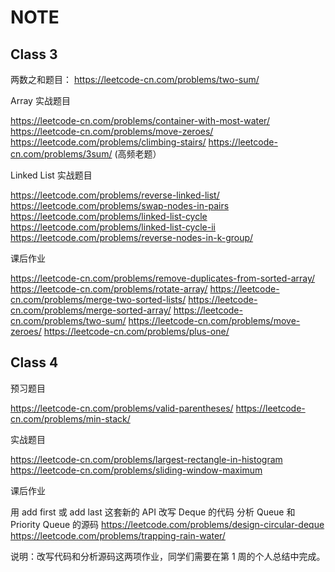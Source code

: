 # NOTE

## Class 3

两数之和题目： https://leetcode-cn.com/problems/two-sum/

Array 实战题目

https://leetcode-cn.com/problems/container-with-most-water/
https://leetcode-cn.com/problems/move-zeroes/
https://leetcode.com/problems/climbing-stairs/
https://leetcode-cn.com/problems/3sum/ (高频老题）

Linked List 实战题目

https://leetcode.com/problems/reverse-linked-list/
https://leetcode.com/problems/swap-nodes-in-pairs
https://leetcode.com/problems/linked-list-cycle
https://leetcode.com/problems/linked-list-cycle-ii
https://leetcode.com/problems/reverse-nodes-in-k-group/

课后作业

https://leetcode-cn.com/problems/remove-duplicates-from-sorted-array/
https://leetcode-cn.com/problems/rotate-array/
https://leetcode-cn.com/problems/merge-two-sorted-lists/
https://leetcode-cn.com/problems/merge-sorted-array/
https://leetcode-cn.com/problems/two-sum/
https://leetcode-cn.com/problems/move-zeroes/
https://leetcode-cn.com/problems/plus-one/

## Class 4

预习题目

https://leetcode-cn.com/problems/valid-parentheses/
https://leetcode-cn.com/problems/min-stack/

实战题目

https://leetcode-cn.com/problems/largest-rectangle-in-histogram
https://leetcode-cn.com/problems/sliding-window-maximum

课后作业

用 add first 或 add last 这套新的 API 改写 Deque 的代码
分析 Queue 和 Priority Queue 的源码
https://leetcode.com/problems/design-circular-deque
https://leetcode.com/problems/trapping-rain-water/

说明：改写代码和分析源码这两项作业，同学们需要在第 1 周的个人总结中完成。
